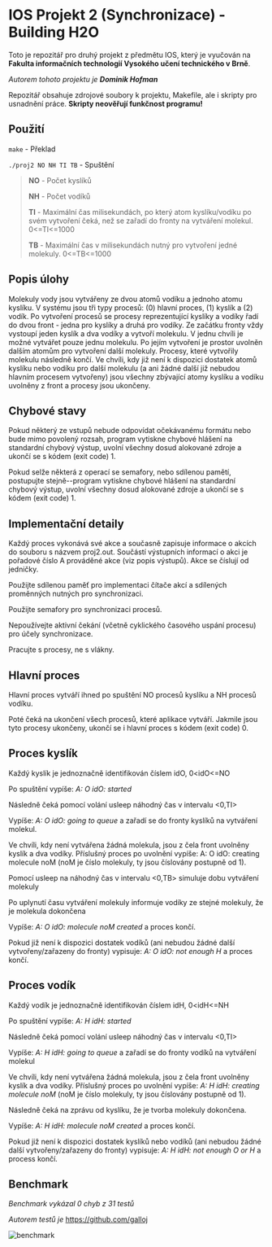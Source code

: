 # IOS Projekt 2 (Synchronizace) - Building H2O

Toto je repozitář pro druhý projekt z předmětu IOS, který je vyučován na **Fakulta informačních technologií Vysokého učení technického v Brně**.

_Autorem tohoto projektu je **Dominik Hofman**_

Repozitář obsahuje zdrojové soubory k projektu, Makefile, ale i skripty pro usnadnění práce. **Skripty neověřují funkčnost programu!**

## Použití
`make` - Překlad

`./proj2 NO NH TI TB` - Spuštění

> **NO** - Počet kyslíků
> 
> **NH** - Počet vodíků
> 
> **TI** - Maximální čas milisekundách, po který atom kyslíku/vodíku po svém vytvoření čeká, než se zařadí do fronty na vytváření molekul. 0<=TI<=1000
> 
> **TB** - Maximální čas v milisekundách nutný pro vytvoření jedné molekuly. 0<=TB<=1000


## Popis úlohy

Molekuly vody jsou vytvářeny ze dvou atomů vodíku a jednoho atomu kyslíku. V systému jsou tři typy
procesů: (0) hlavní proces, (1) kyslík a (2) vodík. Po vytvoření procesů se procesy reprezentující
kyslíky a vodíky řadí do dvou front - jedna pro kyslíky a druhá pro vodíky. Ze začátku fronty vždy
vystoupí jeden kyslík a dva vodíky a vytvoří molekulu. V jednu chvíli je možné vytvářet pouze jednu
molekulu. Po jejím vytvoření je prostor uvolněn dalším atomům pro vytvoření další molekuly. Procesy,
které vytvořily molekulu následně končí. Ve chvíli, kdy již není k dispozici dostatek atomů kyslíku
nebo vodíku pro další molekulu (a ani žádné další již nebudou hlavním procesem vytvořeny) jsou
všechny zbývající atomy kyslíku a vodíku uvolněny z front a procesy jsou ukončeny.


## Chybové stavy

Pokud některý ze vstupů nebude odpovídat očekávanému formátu nebo bude mimo povolený
rozsah, program vytiskne chybové hlášení na standardní chybový výstup, uvolní všechny dosud
alokované zdroje a ukončí se s kódem (exit code) 1.

Pokud selže některá z operací se semafory, nebo sdílenou pamětí, postupujte stejně--program
vytiskne chybové hlášení na standardní chybový výstup, uvolní všechny dosud alokované
zdroje a ukončí se s kódem (exit code) 1.


## Implementační detaily

Každý proces vykonává své akce a současně zapisuje informace o akcích do souboru s názvem
proj2.out. Součástí výstupních informací o akci je pořadové číslo A prováděné akce (viz popis
výstupů). Akce se číslují od jedničky.

Použijte sdílenou paměť pro implementaci čítače akcí a sdílených proměnných nutných pro
synchronizaci.

Použijte semafory pro synchronizaci procesů.

Nepoužívejte aktivní čekání (včetně cyklického časového uspání procesu) pro účely
synchronizace.

Pracujte s procesy, ne s vlákny.


## Hlavní proces

Hlavní proces vytváří ihned po spuštění NO procesů kyslíku a NH procesů vodíku.

Poté čeká na ukončení všech procesů, které aplikace vytváří. Jakmile jsou tyto procesy
ukončeny, ukončí se i hlavní proces s kódem (exit code) 0.


## Proces kyslík

Každý kyslík je jednoznačně identifikován číslem idO, 0<idO<=NO

Po spuštění vypíše: _A: O idO: started_

Následně čeká pomocí volání usleep náhodný čas v intervalu <0,TI>

Vypíše: _A: O idO: going to queue_ a zařadí se do fronty kyslíků na vytváření molekul.

Ve chvíli, kdy není vytvářena žádná molekula, jsou z čela front uvolněny kyslík a dva vodíky.
Příslušný proces po uvolnění vypíše: A: O idO: creating molecule noM (noM je číslo molekuly,
ty jsou číslovány postupně od 1).

Pomocí usleep na náhodný čas v intervalu <0,TB> simuluje dobu vytváření molekuly

Po uplynutí času vytváření molekuly informuje vodíky ze stejné molekuly, že je molekula
dokončena

Vypíše: _A: O idO: molecule noM created_ a proces končí.

Pokud již není k dispozici dostatek vodíků (ani nebudou žádné další vytvořeny/zařazeny do
fronty) vypisuje: _A: O idO: not enough H_ a proces končí.


## Proces vodík

Každý vodík je jednoznačně identifikován číslem idH, 0<idH<=NH

Po spuštění vypíše: _A: H idH: started_

Následně čeká pomocí volání usleep náhodný čas v intervalu <0,TI>

Vypíše: _A: H idH: going to queue_ a zařadí se do fronty vodíků na vytváření molekul

Ve chvíli, kdy není vytvářena žádná molekula, jsou z čela front uvolněny kyslík a dva vodíky.
Příslušný proces po uvolnění vypíše: _A: H idH: creating molecule noM_ (noM je číslo molekuly,
ty jsou číslovány postupně od 1).

Následně čeká na zprávu od kyslíku, že je tvorba molekuly dokončena.

Vypíše: _A: H idH: molecule noM created_ a proces končí.

Pokud již není k dispozici dostatek kyslíků nebo vodíků (ani nebudou žádné další
vytvořeny/zařazeny do fronty) vypisuje: _A: H idH: not enough O or H_ a process končí.


## Benchmark

_Benchmark vykázal 0 chyb z 31 testů_

_Autorem testů je_ https://github.com/galloj

![benchmark](https://user-images.githubusercontent.com/90284990/166141866-5703e0ee-12fb-4fa0-94bc-533a2ecf974a.png)
